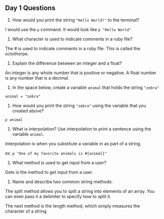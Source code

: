 ## Day 1 Questions

1. How would you print the string `"Hello World!"` to the terminal?

I would use the `p` command. It would look like `p "Hello World"`

1. What character is used to indicate comments in a ruby file?

The # is used to indicate comments in a ruby file. This is called the octothorpe.

1. Explain the difference between an integer and a float?

An integer is any whole number that is positive or negative. A float number is any number that is a decimal.

1. In the space below, create a variable `animal` that holds the string `"zebra"`

`animal = "zebra"`

1. How would you print the string `"zebra"` using the variable that you created above?

`p animal`

1. What is interpolation? Use interpolation to print a sentence using the variable `animal`.

Interpolation is when you substitute a variable in as part of a string.

ex. `p "One of my favorite animals is #{animal}"`

1. What method is used to get input from a user?

Gets is the method to get input from a user.

1. Name and describe two common string methods:

The split method allows you to split a string into elements of an array. You can even pass it a delimiter to specify how to split it.

The next method is the length method, which simply measures the character of a string.
